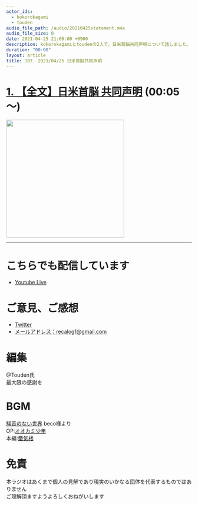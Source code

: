```yaml
---
actor_ids:
  - kokorokagami
  - touden
audio_file_path: /audio/20210425statement.m4a
audio_file_size: 0
date: 2021-04-25 21:00:00 +0900
description: kokorokagamiとtoudenの2人で、日米首脳共同声明について話しました。
duration: "00:00"
layout: article
title: 107. 2021/04/25 日米首脳共同声明
---
```


# [1. 【全文】日米首脳 共同声明](https://www3.nhk.or.jp/news/html/20210417/k10012980681000.html) (00:05～)

[<img src="https://www3.nhk.or.jp/news/html/20210417/K10012980681_2104171247_2104171301_01_02.jpg" width="320dp">](https://www3.nhk.or.jp/news/html/20210417/k10012980681000.html)  


___

# こちらでも配信しています
- [Youtube Live](https://www.youtube.com/channel/UCD1zo-WnyFdE5w0pqvKblkA)

# ご意見、ご感想
- [Twitter](https://twitter.com/recalog1)
- [メールアドレス：recalog1@gmail.com](recalog1@gmail.com)

# 編集

@Touden氏  
最大限の感謝を  

# BGM

[騒音のない世界](http://noiselessworld.net/) beco様より  
OP:[オオカミ少年](https://soundcloud.com/baron1_3/wolfboy)  
本編:[蜃気楼](https://soundcloud.com/baron1_3/shinkirou)  

# 免責

本ラジオはあくまで個人の見解であり現実のいかなる団体を代表するものではありません  
ご理解頂ますようよろしくおねがいします  